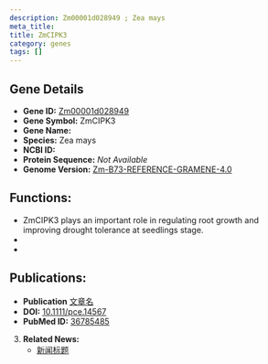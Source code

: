 ```yaml
---
description: Zm00001d028949 ; Zea mays
meta_title:
title: ZmCIPK3
category: genes
tags: []
---
```


## Gene Details
- **Gene ID:**	[Zm00001d028949](https://www.maizegdb.org/gene_center/gene/Zm00001d028949)
- **Gene Symbol:** ZmCIPK3
- **Gene Name:** 
- **Species:** Zea mays
- **NCBI ID:** [  ]()
- **Protein Sequence:** *Not Available*
- **Genome Version:** [Zm-B73-REFERENCE-GRAMENE-4.0](https://www.maizegdb.org/genome/assembly/Zm-B73-REFERENCE-NAM-5.0)

## Functions:
   - ZmCIPK3 plays an important role in regulating root growth and improving drought tolerance at seedlings stage.
   - 
   - 

## Publications:
   - **Publication** [文章名](https://onlinelibrary.wiley.com/doi/full/10.1111/pce.14567)
   - **DOI:** [10.1111/pce.14567](https://onlinelibrary.wiley.com/doi/full/10.1111/pce.14567)
   - **PubMed ID:** [36785485](https://pubmed.ncbi.nlm.nih.gov/36785485/)

3. **Related News:**
   - [新闻标题](https://mp.weixin.qq.com/s?__biz=MzIyOTY2NDYyNQ==&mid=2247566182&idx=6&sn=852170513f9a29e48d3d2f3cf241215d&chksm=e8bcb178dfcb386e93feb05e91a8cd2783ba0886097205928303bc1c3e3d4a23ee762dc5be21&scene=27#wechat_redirect)
